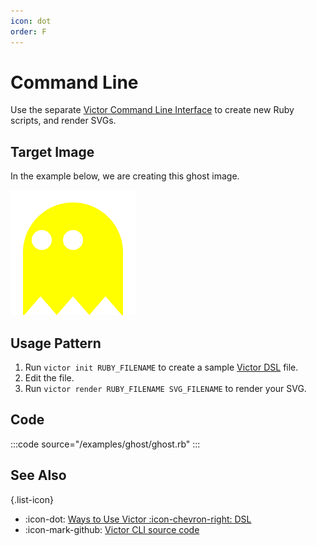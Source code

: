 ```yaml
---
icon: dot
order: F
---
```


# Command Line

Use the separate
[Victor Command Line Interface](https://github.com/DannyBen/victor-cli)
to create new Ruby scripts, and render SVGs.

## Target Image

In the example below, we are creating this ghost image.

![](/examples/ghost/ghost.svg)

## Usage Pattern

1. Run `victor init RUBY_FILENAME` to create a sample
   [Victor DSL](/usage-patterns/dsl) file.
2. Edit the file.
3. Run `victor render RUBY_FILENAME SVG_FILENAME` to render your SVG.

## Code

:::code source="/examples/ghost/ghost.rb" :::

## See Also

{.list-icon}
- :icon-dot: [Ways to Use Victor :icon-chevron-right: DSL](/usage-patterns/dsl)
- :icon-mark-github: [Victor CLI source code](https://github.com/DannyBen/victor-cli)
